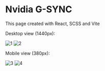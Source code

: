# Nvidia G-SYNC 
This page created with React, SCSS and Vite

Desktop view (1440px):


![1](https://github.com/Ave-Mari/Nvidia-G-Sync/assets/66331611/3d687406-fe83-4a01-8737-995bdf43daac)
![2](https://github.com/Ave-Mari/Nvidia-G-Sync/assets/66331611/9de4b54f-b5be-41d0-b847-d0c9b68adc57)

Mobile view (380px):

![3](https://github.com/Ave-Mari/Nvidia-G-Sync/assets/66331611/8a7790c9-4049-4e9d-92f6-c8bd035be147)
![4](https://github.com/Ave-Mari/Nvidia-G-Sync/assets/66331611/c3cfc424-de50-42dc-a537-15586a546df6)

